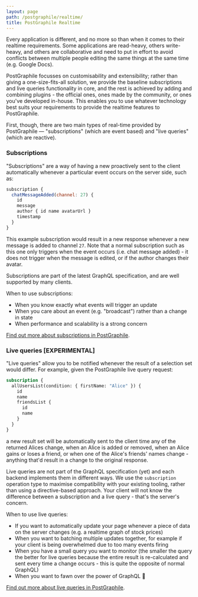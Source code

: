 ```yaml
---
layout: page
path: /postgraphile/realtime/
title: PostGraphile Realtime
---
```


Every application is different, and no more so than when it comes to their
realtime requirements. Some applications are read-heavy, others write-heavy,
and others are collaborative and need to put in effort to avoid conflicts
between multiple people editing the same things at the same time (e.g. Google
Docs).

PostGraphile focusses on customisability and extensibility; rather than
giving a one-size-fits-all solution, we provide the baseline subscriptions
and live queries functionality in core, and the rest is achieved by
adding and combining plugins - the official ones, ones made by the community,
or ones you've developed in-house. This enables you to use whatever technology
best suits your requirements to provide the realtime features to PostGraphile.

First, though, there are two main types of real-time provided by PostGraphile
— "subscriptions" (which are event based) and "live queries" (which are
reactive).

### Subscriptions

"Subscriptions" are a way of having a new proactively sent to the client
automatically whenever a particular event occurs on the server side, such as:

```js
subscription {
  chatMessageAdded(channel: 27) {
    id
    message
    author { id name avatarUrl }
    timestamp
  }
}
```

This example subscription would result in a new response whenever a new
message is added to channel `27`. Note that a normal subscription such as
this one only triggers when the event occurs (i.e. chat message added) - it
does not trigger when the message is edited, or if the author changes their
avatar.

Subscriptions are part of the latest GraphQL specification, and are well
supported by many clients.

When to use subscriptions:

- When you know exactly what events will trigger an update
- When you care about an event (e.g. "broadcast") rather than a change in state
- When performance and scalability is a strong concern

[Find out more about subscriptions in PostGraphile](/postgraphile/subscriptions/).

### Live queries [EXPERIMENTAL]

"Live queries" allow you to be notified whenever the result of a
selection set would differ. For example, given the PostGraphile live query request:

```graphql
subscription {
  allUsersList(condition: { firstName: "Alice" }) {
    id
    name
    friendsList {
      id
      name
    }
  }
}
```

a new result set will be automatically sent to the client time any of the
returned Alices change, when an Alice is added or removed, when an Alice
gains or loses a friend, or when one of the Alice's friends' names change -
anything that'd result in a change to the original response.

Live queries are not part of the GraphQL specification (yet) and each backend
implements them in different ways. We use the `subscription` operation type to
maximise compatibility with your existing tooling, rather than using a
directive-based approach. Your client will not know the difference between a
subscription and a live query - that's the server's concern.

When to use live queries:

- If you want to automatically update your page whenever a piece of data on the server changes (e.g. a realtime graph of stock prices)
- When you want to batching multiple updates together, for example if your client is being overwhelmed due to too many events firing
- When you have a small query you want to monitor (the smaller the query the better for live queries because the entire result is re-calculated and sent every time a change occurs - this is quite the opposite of normal GraphQL)
- When you want to fawn over the power of GraphQL 🤤

[Find out more about live queries in PostGraphile](/postgraphile/live-queries/).
